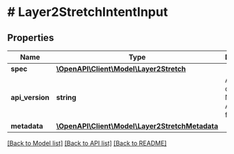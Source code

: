 # # Layer2StretchIntentInput

## Properties

Name | Type | Description | Notes
------------ | ------------- | ------------- | -------------
**spec** | [**\OpenAPI\Client\Model\Layer2Stretch**](Layer2Stretch.md) |  |
**api_version** | **string** | API Version of the Nutanix v3 API framework. | [optional] [default to '3.1.0']
**metadata** | [**\OpenAPI\Client\Model\Layer2StretchMetadata**](Layer2StretchMetadata.md) |  |

[[Back to Model list]](../../README.md#models) [[Back to API list]](../../README.md#endpoints) [[Back to README]](../../README.md)
